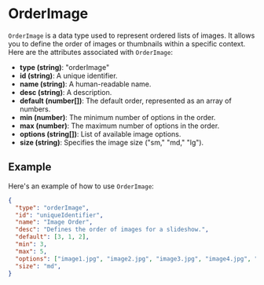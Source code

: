 # OrderImage

`OrderImage` is a data type used to represent ordered lists of images. It allows you to define the order of images or thumbnails within a specific context. Here are the attributes associated with `OrderImage`:

- **type (string)**: "orderImage"
- **id (string)**: A unique identifier.
- **name (string)**: A human-readable name.
- **desc (string)**: A description.
- **default (number[])**: The default order, represented as an array of numbers.
- **min (number)**: The minimum number of options in the order.
- **max (number)**: The maximum number of options in the order.
- **options (string[])**: List of available image options.
- **size (string)**: Specifies the image size ("sm," "md," "lg").

## Example

Here's an example of how to use `OrderImage`:

```json
{
  "type": "orderImage",
  "id": "uniqueIdentifier",
  "name": "Image Order",
  "desc": "Defines the order of images for a slideshow.",
  "default": [3, 1, 2],
  "min": 3,
  "max": 5,
  "options": ["image1.jpg", "image2.jpg", "image3.jpg", "image4.jpg", "image5.jpg"],
  "size": "md",
}
